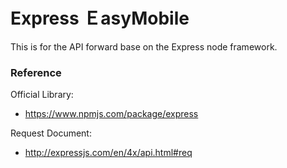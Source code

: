 # Express ＥasyMobile
This is for the API forward base on the Express node framework.

### Reference
Official Library:  
- https://www.npmjs.com/package/express

Request Document:  
- http://expressjs.com/en/4x/api.html#req